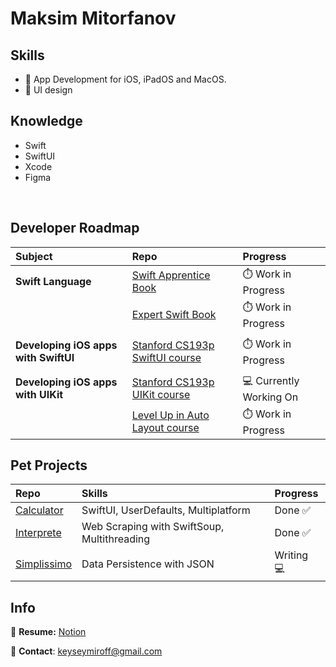 # Maksim Mitorfanov

## Skills
- 🍏 App Development for iOS, iPadOS and MacOS.
- 🌷 UI design

## Knowledge
- Swift
- SwiftUI
- Xcode
- Figma

<br />

## Developer Roadmap
| Subject               | Repo                                                                                                                                | Progress            |
| :---                  |  :---                                                                                                                               | :---                |
| **Swift Language**    | [Swift Apprentice Book](https://github.com/maksim-mitrofanov/Swift-Apprentice)                                                      | ⏱️ Work in Progress | 
|                                                | [Expert Swift Book](https://github.com/maksim-mitrofanov/Expert-Swift)                                                              | ⏱️ Work in Progress | 
|                                                |                                                                                                                                     |                     | 
| **Developing iOS apps with SwiftUI**           | [Stanford CS193p SwiftUI course](https://github.com/maksim-mitrofanov/CS193p-SwiftUI)                      | ⏱️ Work in Progress | 
|                                                |                                                                                                                                     |                     | 
| **Developing iOS apps with UIKit**             | [Stanford CS193p UIKit course](https://github.com/maksim-mitrofanov/CS193p-UIKit)                                   | 💻 Currently Working On | 
|                                                | [Level Up in Auto Layout course](https://github.com/maksim-mitrofanov/Level-Up-in-Auto-Layout)                      | ⏱️ Work in Progress | 

## Pet Projects
| Repo                                                                     | Skills                                                             | Progress           | 
| :---                                                                     |  :---                                                              | :---               |
| [Calculator](https://github.com/maksim-mitrofanov/Calculator)            |  SwiftUI, UserDefaults, Multiplatform                              | Done ✅            |
| [Interprete](https://github.com/maksim-mitrofanov/Interprete)            |  Web Scraping with SwiftSoup, Multithreading                       | Done ✅            |
| [Simplissimo](https://github.com/maksim-mitrofanov/Simplissimo)          |  Data Persistence with JSON                                        | Writing 💻         |            |


## Info
📝 **Resume:** [Notion](https://www.notion.so/maksimmitrofanov/Maksim-Mitrofanov-Resume-98e66952508c420da917a3f2d547751a)

📨 **Contact**: keyseymiroff@gmail.com
